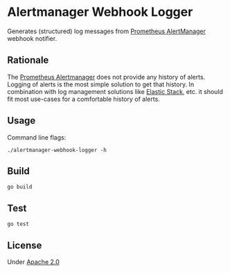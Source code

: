 # Alertmanager Webhook Logger

Generates (structured) log messages from [Prometheus AlertManager](https://prometheus.io) webhook notifier.

## Rationale

The [Prometheus Alertmanager](https://prometheus.io/docs/alerting/alertmanager/) does not provide any history of alerts. Logging of alerts is the most simple solution to get that history. In combination with log management solutions like [Elastic Stack](https://www.elastic.co/products/), etc. it should fit most use-cases for a comfortable history of alerts.

## Usage

Command line flags:

    ./alertmanager-webhook-logger -h

## Build

    go build

## Test

    go test

## License

Under [Apache 2.0](LICENSE)
